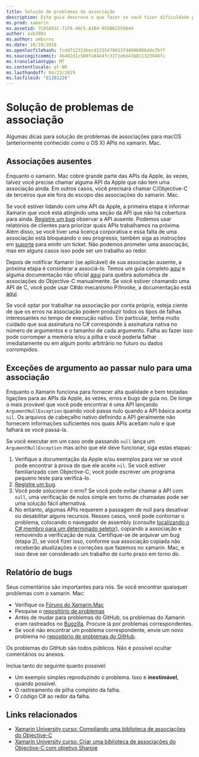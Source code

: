 ```yaml
---
title: Solução de problemas de associação
description: Este guia descreve o que fazer se você tiver dificuldade para associação a uma biblioteca Objective-C. Em particular, ele aborda a associações ausentes, exceções de argumento ao passar nulo para uma associação e relatar bugs.
ms.prod: xamarin
ms.assetid: 7C65A55C-71FA-46C5-A1B4-955B82559844
author: asb3993
ms.author: amburns
ms.date: 10/19/2016
ms.openlocfilehash: fcdd712313becd1335479013f44886086dde7bff
ms.sourcegitcommit: 4b402d1c508fa84e4fc3171a6e43b811323948fc
ms.translationtype: MT
ms.contentlocale: pt-BR
ms.lasthandoff: 04/23/2019
ms.locfileid: "61261228"
---
```

# <a name="binding-troubleshooting"></a>Solução de problemas de associação

Algumas dicas para solução de problemas de associações para macOS (anteriormente conhecido como o OS X) APIs no xamarin. Mac.

## <a name="missing-bindings"></a>Associações ausentes

Enquanto o xamarin. Mac cobre grande parte das APIs da Apple, às vezes, talvez você precise chamar alguma API da Apple que não tem uma associação ainda. Em outros casos, você precisará chamar C/Objective-C de terceiros que ele fora do escopo das associações do xamarin. Mac.

Se você estiver lidando com uma API da Apple, a primeira etapa é informar Xamarin que você está atingindo uma seção da API que não há cobertura para ainda. [Registre um bug](#reporting-bugs) observar a API ausente. Podemos usar relatórios de clientes para priorizar quais APIs trabalhamos na próxima. Além disso, se você tiver uma licença corporativa e essa falta de uma associação está bloqueando o seu progresso, também siga as instruções em [suporte](http://xamarin.com/support) para emitir um ticket. Não podemos prometer uma associação, mas em alguns casos isso pode ser um trabalho ao redor.

Depois de notificar Xamarin (se aplicável) de sua associação ausente, a próxima etapa é considerar a associá-lo. Temos um guia completo [aqui](~/cross-platform/macios/binding/overview.md) e alguma documentação não oficial [aqui](http://brendanzagaeski.appspot.com/xamarin/0002.html) para quebra automática de associações do Objective-C manualmente. Se você estiver chamando uma API de C, você pode usar C#do mecanismo P/Invoke, a documentação está [aqui](https://www.mono-project.com/docs/advanced/pinvoke/).

Se você optar por trabalhar na associação por conta própria, esteja ciente de que os erros na associação podem produzir todos os tipos de falhas interessantes no tempo de execução nativo. Em particular, tenha muito cuidado que sua assinatura no C# corresponde à assinatura nativa no número de argumentos e o tamanho de cada argumento. Falha ao fazer isso pode corromper a memória e/ou a pilha e você poderia falhar imediatamente ou em algum ponto arbitrário no futuro ou dados corrompidos.

## <a name="argument-exceptions-when-passing-null-to-a-binding"></a>Exceções de argumento ao passar nulo para uma associação

Enquanto o Xamarin funciona para fornecer alta qualidade e bem testadas ligações para as APIs da Apple, às vezes, erros e bugs de guia no. De longe o mais provável que você pode encontrar é uma API lançando `ArgumentNullException` quando você passa nulo quando a API básica aceita `nil`. Os arquivos de cabeçalho nativo definindo a API geralmente não fornecem informações suficientes nos quais APIs aceitam nulo e que falhará se você passá-la.

Se você executar em um caso onde passando `null` lança um `ArgumentNullException` mas acho que ele deve funcionar, siga estas etapas:

1. Verifique a documentação da Apple e/ou exemplos para ver se você pode encontrar à prova de que ele aceite `nil`. Se você estiver familiarizado com Objective-C, você pode escrever um programa pequeno teste para verificá-lo.
2. [Registre um bug](#reporting-bugs).
3. Você pode solucionar o erro? Se você pode evitar chamar a API com `null`, uma verificação de nulos simple em torno de chamadas pode ser uma solução fácil alternativa.
4. No entanto, algumas APIs requerem a passagem de null para desativar ou desabilitar alguns recursos. Nesses casos, você pode contornar o problema, colocando o navegador de assembly (consulte [localizando o C# membro para um determinado seletor](~/mac/app-fundamentals/mac-apis.md#finding_selector)), copiando a associação e removendo a verificação de nula. Certifique-se de arquivar um bug (etapa 2), se você fizer isso, conforme sua associação copiada não receberão atualizações e correções que fazemos no xamarin. Mac, e isso deve ser considerado um trabalho de curto prazo em torno do.

<a name="reporting-bugs"/>

## <a name="reporting-bugs"></a>Relatório de bugs

Seus comentários são importantes para nós. Se você encontrar quaisquer problemas com o xamarin. Mac:

- Verifique os [Fóruns do Xamarin.Mac](https://forums.xamarin.com/categories/mac)
- Pesquise o [repositório de problemas](https://github.com/xamarin/xamarin-macios/issues) 
- Antes de mudar para problemas do GitHub, os problemas do Xamarin eram rastreados no [Bugzilla](https://bugzilla.xamarin.com/describecomponents.cgi). Procure lá por problemas correspondentes.
- Se você não encontrar um problema correspondente, envie um novo problema no [repositório de problemas do GitHub](https://github.com/xamarin/xamarin-macios/issues/new).

Os problemas do GitHub são todos públicos. Não é possível ocultar comentários ou anexos. 

Inclua tanto do seguinte quanto possível:

- Um exemplo simples reproduzindo o problema. Isso é **inestimável**, quando possível. 
- O rastreamento de pilha completo da falha.
- O código C# ao redor da falha. 

## <a name="related-links"></a>Links relacionados

- [Xamarin University curso: Compilando uma biblioteca de associações do Objective-C](https://university.xamarin.com/classes/track/all#building-an-objective-c-bindings-library)
- [Xamarin University curso: Criar uma biblioteca de associações do Objective-C com objetivo Sharpie](https://university.xamarin.com/classes/track/all#build-an-objective-c-bindings-library-with-objective-sharpie)

